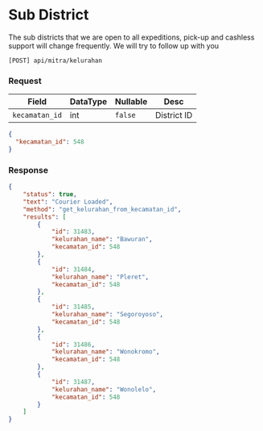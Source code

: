 # Sub District
The sub districts that we are open to all expeditions, pick-up and cashless support will change frequently. We will try to follow up with you

```shell
[POST] api/mitra/kelurahan
```

### Request
| Field            | DataType | Nullable  | Desc    |
|------------------|----------|-----------|---------|
| ``kecamatan_id`` | int      | ``false`` | District ID |
```json
{
  "kecamatan_id": 548
}
```

### Response
```json
{
    "status": true,
    "text": "Courier Loaded",
    "method": "get_kelurahan_from_kecamatan_id",
    "results": [
        {
            "id": 31483,
            "kelurahan_name": "Bawuran",
            "kecamatan_id": 548
        },
        {
            "id": 31484,
            "kelurahan_name": "Pleret",
            "kecamatan_id": 548
        },
        {
            "id": 31485,
            "kelurahan_name": "Segoroyoso",
            "kecamatan_id": 548
        },
        {
            "id": 31486,
            "kelurahan_name": "Wonokromo",
            "kecamatan_id": 548
        },
        {
            "id": 31487,
            "kelurahan_name": "Wonolelo",
            "kecamatan_id": 548
        }
    ]
}
```
